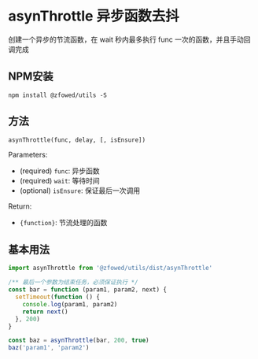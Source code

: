 # asynThrottle 异步函数去抖

创建一个异步的节流函数，在 wait 秒内最多执行 func 一次的函数，并且手动回调完成

## NPM安装

```shell
npm install @zfowed/utils -S
```

## 方法

`asynThrottle(func, delay, [, isEnsure])`

Parameters:

- (required) `func`: 异步函数
- (required) `wait`: 等待时间
- (optional) `isEnsure`: 保证最后一次调用

Return:

- `{function}`: 节流处理的函数

## 基本用法

```javascript
import asynThrottle from '@zfowed/utils/dist/asynThrottle'
```

```javascript
/** 最后一个参数为结束任务，必须保证执行 */
const bar = function (param1, param2, next) {
  setTimeout(function () {
    console.log(param1, param2)
    return next()
  }, 200)
}

const baz = asynThrottle(bar, 200, true)
baz('param1', 'param2')
```
